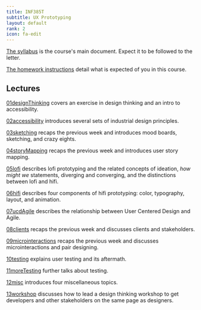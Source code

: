 ```yaml
---
title: INF385T
subtitle: UX Prototyping
layout: default
rank: 2
icon: fa-edit
---
```



[The syllabus](/uxproto/syllabus.html) is the course's main document. Expect it to be followed to the letter.

[The homework instructions](/uxproto/hwInstructions.html) detail what is expected of you in this course.

## Lectures

[01designThinking](/uxproto/01designThinking/index.html) covers an exercise in design thinking and an intro to accessibility.

[02accessibility](/uxproto/02designPrinciples/index.html) introduces several sets of industrial design principles.

[03sketching](/uxproto/03sketching/index.html) recaps the previous week and introduces mood boards, sketching, and crazy eights.

[04storyMapping](/uxproto/04storyMapping/index.html) recaps the previous week and introduces user story mapping.

[05lofi](/uxproto/05lofi/index.html) describes lofi prototyping and the related concepts of ideation, *how might we* statements, diverging and converging, and the distinctions between lofi and hifi.

[06hifi](/uxproto/06hifi/index.html) describes four components of hifi prototyping: color, typography, layout, and animation.

[07ucdAgile](/uxproto/07ucdAgile/index.html) describes the relationship between User Centered Design and Agile.

[08clients](/uxproto/08clients/index.html) recaps the previous week and discusses clients and stakeholders.

[09microinteractions](/uxproto/09microinteractions/index.html) recaps the previous week and discusses microinteractions and pair designing.

[10testing](/uxproto/10testing/index.html) explains user testing and its aftermath.

[11moreTesting](/uxproto/11moreTesting/index.html) further talks about testing.

[12misc](/uxproto/12misc/index.html) introduces four miscellaneous topics.

[13workshop](/uxproto/13workshop/index.html) discusses how to lead a design thinking workshop to get developers and other stakeholders on the same page as designers.

<!--

-->

